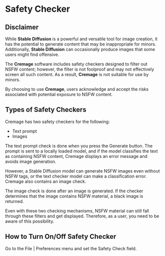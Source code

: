 # Safety Checker

## Disclaimer

While **Stable Diffusion** is a powerful and versatile tool for image creation, it has the potential to generate content that may be inappropriate for minors. Additionally, **Stable Diffusion** can occasionally produce images that some users might find offensive.

The **Cremage** software includes safety checkers designed to filter out NSFW content; however, the filter is not foolproof and may not effectively screen all such content. As a result, **Cremage** is not suitable for use by minors.

By choosing to use **Cremage**, users acknowledge and accept the risks associated with potential exposure to NSFW content.

## Types of Safety Checkers

Cremage has two safety checkers for the following:
* Text prompt
* Images

The text prompt check is done when you press the Generate button. The prompt is sent to a locally loaded model, and if the model classifies the text as containing NSFW content, Cremage displays an error message and avoids image generation.

However, a Stable Diffusion model can generate NSFW images even without NSFW tags, or the text checker model can make a classification error. Cremage also contains an image check.

The image check is done after an image is generated. If the checker determines that the image contains NSFW material, a black image is returned.

Even with these two checking mechanisms, NSFW material can still fall through these filters and get displayed. Therefore, as a user, you need to be aware of this possibility.

## How to Turn On/Off Safety Checker

Go to the File | Preferences menu and set the Safety Check field.

